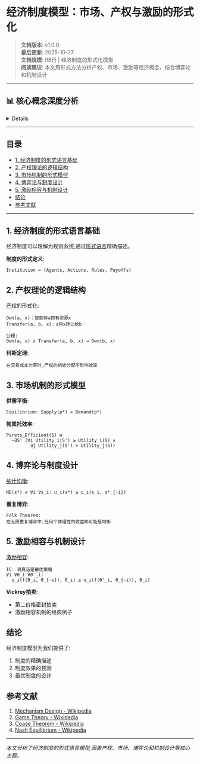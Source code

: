 # 经济制度模型：市场、产权与激励的形式化

> **文档版本**: v1.0.0  
> **最后更新**: 2025-10-27  
> **文档规模**: 98行 | 经济制度的形式化模型  
> **阅读建议**: 本文用形式方法分析产权、市场、激励等经济概念，结合博弈论和机制设计

---

## 📊 核心概念深度分析

<details>
<parameter name="summary"><b>💼🏦 点击展开：经济制度模型核心洞察</b></summary>

**终极洞察**: 经济制度=规则+激励+博弈的形式系统。核心理论：①产权理论（Coase科斯定理）：明确产权→降低交易成本②市场机制：供需均衡、价格发现、竞争性均衡（Arrow-Debreu模型）③博弈论制度设计：纳什均衡、子博弈完美、重复博弈（Folk定理）④机制设计（Hurwicz）：激励相容（IC）、个人理性（IR）、VCG机制⑤合约理论（Hart/Holmström诺奖）：不完全合约、剩余控制权、多任务激励。形式化：Institution = (Agents, Actions, Rules, Payoffs)、最优机制=max社会福利 s.t. IC+IR。应用：拍卖设计（Google广告）、匹配市场（器官配对）、激励合约（CEO薪酬）、区块链经济模型（Token经济学）。新制度经济学：North/Williamson，制度决定经济绩效。关键：好制度=激励相容+交易成本低。未来：DAO自治组织、算法市场。

</details>

---

## 目录

- [1. 经济制度的形式语言基础](#1-经济制度的形式语言基础)
- [2. 产权理论的逻辑结构](#2-产权理论的逻辑结构)
- [3. 市场机制的形式模型](#3-市场机制的形式模型)
- [4. 博弈论与制度设计](#4-博弈论与制度设计)
- [5. 激励相容与机制设计](#5-激励相容与机制设计)
- [结论](#结论)
- [参考文献](#参考文献)

---

## 1. 经济制度的形式语言基础

经济制度可以理解为规则系统,通过[形式语言](https://en.wikipedia.org/wiki/Formal_language)精确描述。

**制度的形式定义**:
```
Institution = (Agents, Actions, Rules, Payoffs)
```

## 2. 产权理论的逻辑结构

[产权](https://en.wikipedia.org/wiki/Property_rights_(economics))的形式化:
```
Own(a, x)：智能体a拥有资源x
Transfer(a, b, x)：a将x转让给b

公理:
Own(a, x) ∧ Transfer(a, b, x) → Own(b, x)
```

**科斯定理**:
```
在交易成本为零时,产权的初始分配不影响效率
```

## 3. 市场机制的形式模型

**供需平衡**:
```
Equilibrium: Supply(p*) = Demand(p*)
```

**帕累托效率**:
```
Pareto_Efficient(S) ≡ 
  ¬∃S' (∀i Utility_i(S') ≥ Utility_i(S) ∧ 
         ∃j Utility_j(S') > Utility_j(S))
```

## 4. 博弈论与制度设计

[纳什均衡](https://en.wikipedia.org/wiki/Nash_equilibrium):
```
NE(s*) ≡ ∀i ∀s_i: u_i(s*) ≥ u_i(s_i, s*_{-i})
```

**重复博弈**:
```
Folk Theorem:
在无限重复博弈中,任何个体理性的收益都可能是均衡
```

## 5. 激励相容与机制设计

[激励相容](https://en.wikipedia.org/wiki/Incentive_compatibility):
```
IC: 说真话是最优策略
∀i ∀θ_i ∀θ'_i: 
  u_i(f(θ_i, θ_{-i}), θ_i) ≥ u_i(f(θ'_i, θ_{-i}), θ_i)
```

**Vickrey拍卖**:
- 第二价格密封拍卖
- 激励相容机制的经典例子

## 结论

经济制度模型为我们提供了:
1. 制度的精确描述
2. 制度效果的预测
3. 最优制度的设计

## 参考文献

1. [Mechanism Design - Wikipedia](https://en.wikipedia.org/wiki/Mechanism_design)
2. [Game Theory - Wikipedia](https://en.wikipedia.org/wiki/Game_theory)
3. [Coase Theorem - Wikipedia](https://en.wikipedia.org/wiki/Coase_theorem)
4. [Nash Equilibrium - Wikipedia](https://en.wikipedia.org/wiki/Nash_equilibrium)

---

*本文分析了经济制度的形式语言模型,涵盖产权、市场、博弈论和机制设计等核心主题。*

